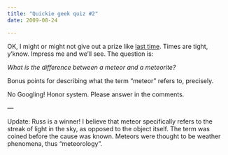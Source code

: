 ```yaml
---
title: "Quickie geek quiz #2"
date: 2009-08-24

---
```


OK, I might or might not give out a prize like [last time](/blog/post/Quickie-geek-quiz-1.aspx). Times are tight, y’know. Impress me and we’ll see. The question is:

_What is the difference between a meteor and a meteorite?_

Bonus points for describing what the term “meteor” refers to, precisely.

No Googling! Honor system. Please answer in the comments.

—

Update: Russ is a winner! I believe that meteor specifically refers to the streak of light in the sky, as opposed to the object itself. The term was coined before the cause was known. Meteors were thought to be weather phenomena, thus “meteorology”.
